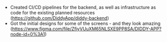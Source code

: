 - Created CI/CD pipelines for the backend, as well as infrastructure as code for the existing planned resources (https://github.com/DiddyApp/diddy-backend)
- Got the initial designs for some of the screens - and they look amazing (https://www.figma.com/file/ZfiyVUuXM65NLSXE9PP8SA/DIDDY-APP?node-id=0%3A1)
